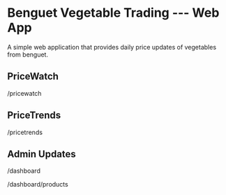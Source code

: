 # Benguet Vegetable Trading --- Web App
A simple web application that provides daily price updates of vegetables from benguet.

## PriceWatch
/pricewatch

## PriceTrends
/pricetrends

## Admin Updates
/dashboard

/dashboard/products
